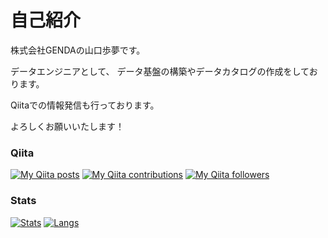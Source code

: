 # 自己紹介
株式会社GENDAの山口歩夢です。

データエンジニアとして、
データ基盤の構築やデータカタログの作成をしております。

Qiitaでの情報発信も行っております。

よろしくお願いいたします！



### Qiita
[![My Qiita posts](https://qiita-badge.apiapi.app/s/Ayumu-y/posts.svg)](http://qiita.com/Ayumu-y)
[![My Qiita contributions](https://qiita-badge.apiapi.app/s/Ayumu-y/contributions.svg)](http://qiita.com/Ayumu-y)
[![My Qiita followers](https://qiita-badge.apiapi.app/s/Ayumu-y/followers.svg)](http://qiita.com/Ayumu-y)

### Stats
[![Stats](https://github-readme-stats.vercel.app/api?username=gussan-me&count_private=true&show_icons=true)](https://github.com/gussan-me)
[![Langs](https://github-readme-stats.vercel.app/api/top-langs/?username=gussan-me&layout=compact)](https://github.com/gussan-me)
